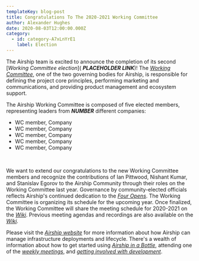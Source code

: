```yaml
---
templateKey: blog-post
title: Congratulations To The 2020-2021 Working Committee
author: Alexander Hughes
date: 2020-08-03T12:00:00.000Z
category: 
  - id: category-A7xLnYrE1
    label: Election
---
```


The Airship team is excited to announce the completion of its second [_Working Committee election_](
***PLACEHOLDER LINK***)! The [_Working Committee_](
https://opendev.org/airship/governance#user-content-working-committee), one of the two governing bodies for Airship,
is responsible for defining the project core principles, performing marketing and communications, and providing
product management and ecosystem support.

The Airship Working Committee is composed of five elected members, representing leaders from ***NUMBER*** different companies:

* WC member, Company
* WC member, Company
* WC member, Company
* WC member, Company
* WC member, Company

<br>

We want to extend our congratulations to the new Working Committee members and recognize the contributions of Ian
Pittwood, Nishant Kumar, and Stanislav Egorov to the Airship Community through their roles on the Working Committee last
year. Governance by community-elected officials reflects Airship's continued dedication to the [_Four Opens_](
https://osf.dev/four-opens/). The Working Committee is organizing its schedule for the upcoming year. Once finalized,
the Working Committee will share the meeting schedule for 2020-2021 on the [_Wiki_](
https://wiki.openstack.org/wiki/Airship/Airship-WC). Previous meeting agendas and recordings are also available on the
[_Wiki_](https://wiki.openstack.org/wiki/Airship/Airship-WC).

Please visit the [_Airship website_](https://www.airshipit.org) for more information about how Airship can manage
infrastructure deployments and lifecycle. There's a wealth of information about how to get started using [_Airship in a
Bottle_](https://opendev.org/airship/treasuremap/src/branch/master/tools/deployment/aiab), attending one of the
[_weekly meetings_](https://wiki.openstack.org/wiki/Airship#Get_in_Touch), and [_getting involved with development_](
https://docs.airshipit.org/develop/developers.html).